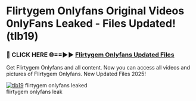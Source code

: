 # Flirtygem Onlyfans Original Videos 0nlyFans Leaked - Files Updated! (tlb19)

<h3>🔴 CLICK HERE 🌐==►► <a href="https://tinyurl.com/2wckxsce" rel="nofollow">Flirtygem Onlyfans Updated Files</a></h3>

Get Flirtygem Onlyfans and all content. Now you can access all videos and pictures of Flirtygem Onlyfans. New Updated Files 2025!

[![tlb19](https://i.imgur.com/AFduVYN.gif)](https://tinyurl.com/2wckxsce)
flirtygem onlyfans leaked<br>
flirtygem onlyfans leak